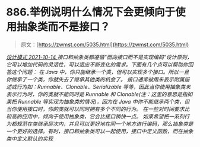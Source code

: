 <!--yml
category: 未分类
date: 0001-01-01 00:00:00
--->

# 886.举例说明什么情况下会更倾向于使用抽象类而不是接口？

> 原文：[https://zwmst.com/5035.html](https://zwmst.com/5035.html)

   [ *设计模式* ](https://zwmst.com/%e8%ae%be%e8%ae%a1%e6%a8%a1%e5%bc%8f)*[ <time datetime="2021-10-15T00:05:00+08:00"> 2021-10-14 </time> ](https://zwmst.com/5035.html)  接口和抽象类都遵循”面向接口而不是实现编码”设计原则，它可以增加代码的灵活性，可以适应不断变化的需求。下面有几个点可以帮助你回答这个问题：
在 Java 中，你只能继承一个类，但可以实现多个接口。所以一旦你继承了一个类，你就失去了继承其他类的机会了。
接口通常被用来表示附属描述或行为如：Runnable、Clonable、Serializable 等等，因此当你使用抽象类来表示行为时，你的类就不能同时是 Runnable 和 Clonable(注：这里的意思是指如果把 Runnable 等实现为抽象类的情况)，因为在 Java 中你不能继承两个类，但当你使用接口时，你的类就可以同时拥有多个不同的行为。
在一些对时间要求比较高的应用中，倾向于使用抽象类，它会比接口稍快一点。
如果希望把一系列行为都规范在类继承层次内，并且可以更好地在同一个地方进行编码，那么抽象类是一个更好的选择。有时，接口和抽象类可以一起使用，接口中定义函数，而在抽象类中定义默认的实现*